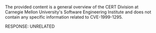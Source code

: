 The provided content is a general overview of the CERT Division at Carnegie Mellon University's Software Engineering Institute and does not contain any specific information related to CVE-1999-1295.

RESPONSE: UNRELATED